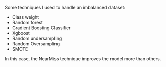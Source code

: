 Some techniques I used to handle an imbalanced dataset:

- Class weight
- Random forest
- Gradient Boosting Classifier
- Xgboost
- Random undersampling
- Random Oversampling
- SMOTE

In this case, the NearMiss technique improves the model more than others.
